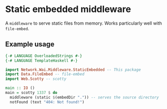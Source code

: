 # Static embedded middleware

A `middleware` to serve static files from memory. Works particularly
well with `file-embed`.

## Example usage

```haskell
{-# LANGUAGE OverloadedStrings #-}
{-# LANGUAGE TemplateHaskell #-}

import Network.Wai.Middleware.StaticEmbedded -- This package
import Data.FileEmbed -- file-embed
import Web.Scotty -- scotty

main :: IO ()
main = scotty 1337 $ do
  middleware (static $(embedDir ".")) -- serves the source directory
  notFound (text "404: Not found!")
```
